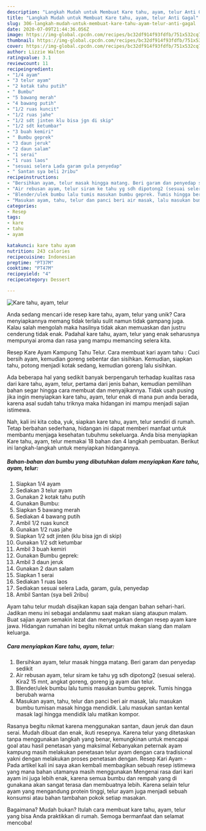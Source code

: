 ```yaml
---
description: "Langkah Mudah untuk Membuat Kare tahu, ayam, telur Anti Gagal"
title: "Langkah Mudah untuk Membuat Kare tahu, ayam, telur Anti Gagal"
slug: 306-langkah-mudah-untuk-membuat-kare-tahu-ayam-telur-anti-gagal
date: 2020-07-09T21:44:36.056Z
image: https://img-global.cpcdn.com/recipes/bc32df914f93fdfb/751x532cq70/kare-tahu-ayam-telur-foto-resep-utama.jpg
thumbnail: https://img-global.cpcdn.com/recipes/bc32df914f93fdfb/751x532cq70/kare-tahu-ayam-telur-foto-resep-utama.jpg
cover: https://img-global.cpcdn.com/recipes/bc32df914f93fdfb/751x532cq70/kare-tahu-ayam-telur-foto-resep-utama.jpg
author: Lizzie Walton
ratingvalue: 3.1
reviewcount: 11
recipeingredient:
- "1/4 ayam"
- "3 telur ayam"
- "2 kotak tahu putih"
- " Bumbu"
- "5 bawang merah"
- "4 bawang putih"
- "1/2 ruas kuncit"
- "1/2 ruas jahe"
- "1/2 sdt jinten klu bisa jgn di skip"
- "1/2 sdt ketumbar"
- "3 buah kemiri"
- " Bumbu geprek"
- "3 daun jeruk"
- "2 daun salam"
- "1 serai"
- "1 ruas laos"
- "sesuai selera Lada garam gula penyedap"
- " Santan sya beli 2ribu"
recipeinstructions:
- "Bersihkan ayam, telur masak hingga matang. Beri garam dan penyedap sedikit"
- "Air rebusan ayam, telur siram ke tahu yg sdh dipotong2 (sesuai selera). Kira2 15 mnt, angkat goreng, goreng jg ayam dan telur."
- "Blender/ulek bumbu lalu tumis masukan bumbu geprek. Tumis hingga berubah warna"
- "Masukan ayam, tahu, telur dan panci beri air masak, lalu masukan bumbu tumisan masak hingga mendidik. Lalu masukan santan kental masak lagi hingga mendidik lalu matikan kompor."
categories:
- Resep
tags:
- kare
- tahu
- ayam

katakunci: kare tahu ayam 
nutrition: 243 calories
recipecuisine: Indonesian
preptime: "PT37M"
cooktime: "PT47M"
recipeyield: "4"
recipecategory: Dessert

---
```



![Kare tahu, ayam, telur](https://img-global.cpcdn.com/recipes/bc32df914f93fdfb/751x532cq70/kare-tahu-ayam-telur-foto-resep-utama.jpg)

Anda sedang mencari ide resep kare tahu, ayam, telur yang unik? Cara menyiapkannya memang tidak terlalu sulit namun tidak gampang juga. Kalau salah mengolah maka hasilnya tidak akan memuaskan dan justru cenderung tidak enak. Padahal kare tahu, ayam, telur yang enak seharusnya mempunyai aroma dan rasa yang mampu memancing selera kita.

Resep Kare Ayam Kampung Tahu Telur. Cara membuat kari ayam tahu : Cuci bersih ayam, kemudian goreng sebentar dan sisihkan. Kemudian, siapkan tahu, potong menjadi kotak sedang, kemudian goreng lalu sisihkan.

Ada beberapa hal yang sedikit banyak berpengaruh terhadap kualitas rasa dari kare tahu, ayam, telur, pertama dari jenis bahan, kemudian pemilihan bahan segar hingga cara membuat dan menyajikannya. Tidak usah pusing jika ingin menyiapkan kare tahu, ayam, telur enak di mana pun anda berada, karena asal sudah tahu triknya maka hidangan ini mampu menjadi sajian istimewa.


Nah, kali ini kita coba, yuk, siapkan kare tahu, ayam, telur sendiri di rumah. Tetap berbahan sederhana, hidangan ini dapat memberi manfaat untuk membantu menjaga kesehatan tubuhmu sekeluarga. Anda bisa menyiapkan Kare tahu, ayam, telur memakai 18 bahan dan 4 langkah pembuatan. Berikut ini langkah-langkah untuk menyiapkan hidangannya.

<!--inarticleads1-->

##### Bahan-bahan dan bumbu yang dibutuhkan dalam menyiapkan Kare tahu, ayam, telur:

1. Siapkan 1/4 ayam
1. Sediakan 3 telur ayam
1. Gunakan 2 kotak tahu putih
1. Gunakan  Bumbu:
1. Siapkan 5 bawang merah
1. Sediakan 4 bawang putih
1. Ambil 1/2 ruas kuncit
1. Gunakan 1/2 ruas jahe
1. Siapkan 1/2 sdt jinten (klu bisa jgn di skip)
1. Gunakan 1/2 sdt ketumbar
1. Ambil 3 buah kemiri
1. Gunakan  Bumbu geprek:
1. Ambil 3 daun jeruk
1. Gunakan 2 daun salam
1. Siapkan 1 serai
1. Sediakan 1 ruas laos
1. Sediakan sesuai selera Lada, garam, gula, penyedap
1. Ambil  Santan (sya beli 2ribu)


Ayam tahu telur mudah disajikan kapan saja dengan bahan sehari-hari. Jadikan menu ini sebagai andalanmu saat makan siang ataupun malam. Buat sajian ayam semakin lezat dan menyegarkan dengan resep ayam kare jawa. Hidangan rumahan ini begitu nikmat untuk makan siang dan malam keluarga. 

<!--inarticleads2-->

##### Cara menyiapkan Kare tahu, ayam, telur:

1. Bersihkan ayam, telur masak hingga matang. Beri garam dan penyedap sedikit
1. Air rebusan ayam, telur siram ke tahu yg sdh dipotong2 (sesuai selera). Kira2 15 mnt, angkat goreng, goreng jg ayam dan telur.
1. Blender/ulek bumbu lalu tumis masukan bumbu geprek. Tumis hingga berubah warna
1. Masukan ayam, tahu, telur dan panci beri air masak, lalu masukan bumbu tumisan masak hingga mendidik. Lalu masukan santan kental masak lagi hingga mendidik lalu matikan kompor.


Rasanya begitu nikmat karena menggunakan santan, daun jeruk dan daun serai. Mudah dibuat dan enak, ikuti resepnya. Karena telur yang ditetaskan tanpa menggunakan langkah yang benar, kemungkinan untuk mencapai goal atau hasil penetasan yang maksimal Kebanyakan peternak ayam kampung masih melakukan penetasan telur ayam dengan cara tradisional yakni dengan melakukan proses penetasan dengan. Resep Kari Ayam - Pada artikel kali ini saya akan kembali membagikan sebuah resep istimewa yang mana bahan utamanya masih menggunakan Mengenai rasa dari kari ayam ini juga lebih enak, karena semua bumbu dan rempah yang di gunakana akan sangat terasa dan membuatnya lebih. Karena selain telur ayam yang mengandung protein tinggi, telur ayam juga menjadi sebuah konsumsi atau bahan tambahan pokok setiap masakan. 

Bagaimana? Mudah bukan? Itulah cara membuat kare tahu, ayam, telur yang bisa Anda praktikkan di rumah. Semoga bermanfaat dan selamat mencoba!
